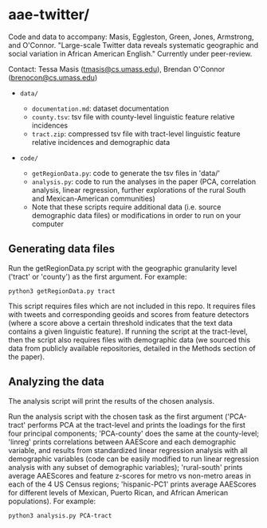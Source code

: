 # aae-twitter/

Code and data to accompany: Masis, Eggleston, Green, Jones, Armstrong, and O'Connor. "Large-scale Twitter data reveals systematic geographic and social variation in African American English." Currently under peer-review. 

Contact: Tessa Masis (tmasis@cs.umass.edu), Brendan O'Connor (brenocon@cs.umass.edu)


- `data/`
  - `documentation.md`: dataset documentation
  - `county.tsv`: tsv file with county-level linguistic feature relative incidences
  - `tract.zip`: compressed tsv file with tract-level linguistic feature relative incidences and demographic data

- `code/`
  - `getRegionData.py`: code to generate the tsv files in 'data/'
  - `analysis.py`: code to run the analyses in the paper (PCA, correlation analysis, linear regression, further explorations of the rural South and Mexican-American communities)
  - Note that these scripts require additional data (i.e. source demographic data files) or modifications in order to run on your computer


## Generating data files

Run the getRegionData.py script with the geographic granularity level ('tract' or 'county') as the first argument. For example:

    python3 getRegionData.py tract
        
This script requires files which are not included in this repo. It requires files with tweets and corresponding geoids and scores from feature detectors (where a score above a certain threshold indicates that the text data contains a given linguistic feature). If running the script at the tract-level, then the script also requires files with demographic data (we sourced this data from publicly available repositories, detailed in the Methods section of the paper). 

## Analyzing the data

The analysis script will print the results of the chosen analysis.

Run the analysis script with the chosen task as the first argument ('PCA-tract' performs PCA at the tract-level and prints the loadings for the first four principal components; 'PCA-county' does the same at the county-level; 'linreg' prints correlations between AAEScore and each demographic variable, and results from standardized linear regression analysis with all demographic variables (code can be easily modified to run linear regression analysis with any subset of demographic variables); 'rural-south' prints average AAEScores and feature z-scores for metro vs non-metro areas in each of the 4 US Census regions; 'hispanic-PC1' prints average AAEScores for different levels of Mexican, Puerto Rican, and African American populations). For example:

    python3 analysis.py PCA-tract
